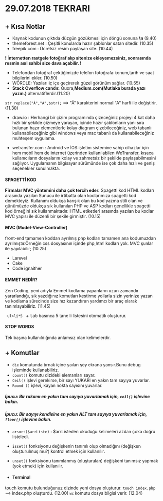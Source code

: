 # 29.07.2018 TEKRARI

## + Kısa Notlar
- Kaynak kodunun çıktıda düzgün gözükmesi için döngü sonuna <b>\n</b> (9.40)
-  themeforest.net : Çeşitli konularda hazır şablonlar satan sitedir. (10.35)
- freepik.com : Ücretsiz resim paylaşan site. (10.44)

<b>! İnternetten rastgele fotoğraf alıp sitenize ekleyemezsiniz, sonrasında resmin asıl sahibi size dava açabilir. ! </b>
- Telefondan fotoğraf çektiğimizde telefon fotoğrafa konum,tarih ve saat bilgilerini ekler. (10.50)
- WORDLE: Yazıları iç içe geçirerek güzel görünüm sağlar. (10.55)
- <b>Stack Overflow candır.</b> Quora,<b>Medium.com(Mutlaka burada yazı yazın.)</b> alternatiflerdir.(11.20)

```str_replace("Â","A",$str);``` ==> "Â" karakterini normal "A" harfi ile değiştirir. (11.30)

- draw.io : Herhangi bir çizim programında çizeceğiniz projeyi 4 kat daha hızlı bir şekilde çizmeye yarayan, içinde hazır şablonların yanı sıra bulunan hazır elementlerle kolay diagram çizebileceğiniz, web tabanlı kullanabileceğiniz gibi windows veya mac tabanlı da kullanabileceğiniz muhteşem uygulama.

- wetransfer.com : Android ve İOS işletim sistemine sahip cihazlar için hem mobil hem de internet üzerinden kullanılabilen WeTransfer, kısaca kullanıcıların dosyalarını kolay ve zahmetsiz bir şekilde paylaşabilmesini sağlıyor. Uygulamanın bilgisayar sürümünde ise çok daha hızlı ve geniş seçenekler sunulmakta.

#### SPAGETTİ KOD
<b> Firmalar MVC yöntemini daha çok tercih eder.</b> Spagetti kod HTML kodları arasında yazılan Sunucu ile irtibatta olan kodlarımıza spagetti kod demekteyiz. Kullanımı oldukça karışık olan bu kod yazma stili olan ve günümüzde oldukça sık kullanılan PHP ve ASP kodları genellikle spagetti kod örneğini sık kullanmaktadır. HTML etiketleri arasında yazılan bu kodlar MVC yapısı ile düzenli bir şekile girmiştir. (10.15)

#### MVC (Model-View-Controller)
front-end tamamen koddan ayrılmış php kodları tamamen ana kodumuzdan ayrılmıştır.Örneğin css dosyasının içinde php,html kodları yok. MVC şunlar ile yapılabilir; (10.25)
- Larevel
- Cake
- Code ignaither

#### EMMET NEDİR?

 Zen Coding, yeni adıyla Emmet kodlama yapanların uzun zamandır yararlandığı, sık yazdığınız komutları kestirme yollarla sizin yerinize yazan ve kodlama sürecinde size hız kazandıran yardımcı bir araç olarak tanımlayabiliriz. (11.45)

<code> ul>li*5 </code> + <kbd>tab</kbd> basınca 5 tane li listesini otomatik oluşturur.

#### STOP WORDS

Tek başına kullanıldığında anlamsız olan kelimelerdir.



## + Komutlar
- ```die``` komutunda tırnak içine yaılan şey ekrana yansır.Bunu debug işleminde kullanabiliriz.
- ```count()``` komutu dizideki elemanları sayar.
- ```Ceil()``` işlevi gerekirse, bir sayı YUKARI en yakın tam sayıya yuvarlar.
- ```Round ()``` işlevi, kayan nokta sayısını yuvarlar.
##### İpucu: Bir rakamı en yakın tam sayıya yuvarlamak için, ```ceil()``` işlevine bakın.
##### İpucu: Bir sayıyı kendisine en yakın ALT tam sayıya yuvarlamak için, ```floor()``` işlevine bakın.
- ```arsort($arrListe)``` : $arrListeden okuduğu kelimeleri azdan çoka doğru listeledi.
- ```isset()``` fonksiyonu değişkenin tanımlı olup olmadığını (değişken oluşturulmuş mu?) kontrol etmek için kullanılır.
- ```unset()``` fonksiyonu tanımlanmış (oluşturulan) değişkeni tanımsız yapmak (yok etmek) için kullanılır.


- #### Terminal
touch komutu bulunduğunuz dizinde yeni dosya oluşturur.
```touch index.php``` ==> index.php oluşturdu. (12.00)
```wc``` komutu dosya bilgisi verir. (12.04)
